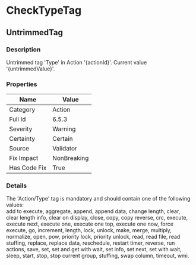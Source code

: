 ﻿---  
uid: Validator_6_5_3  
---

# CheckTypeTag

## UntrimmedTag

### Description

Untrimmed tag 'Type' in Action '{actionId}'. Current value '{untrimmedValue}'.

### Properties

| Name         | Value       |
| ------------ | ----------- |
| Category     | Action      |
| Full Id      | 6.5.3       |
| Severity     | Warning     |
| Certainty    | Certain     |
| Source       | Validator   |
| Fix Impact   | NonBreaking |
| Has Code Fix | True        |

### Details

The 'Action\/Type' tag is mandatory and should contain one of the following values:  
add to execute, aggregate, append, append data, change length, clear, clear length info, clear on display, close, copy, copy reverse, crc, execute, execute next, execute one, execute one top, execute one now, force execute, go, increment, length, lock, unlock, make, merge, multiply, normalize, open, pow, priority lock, priority unlock, read, read file, read stuffing, replace, replace data, reschedule, restart timer, reverse, run actions, save, set, set and get with wait, set info, set next, set with wait, sleep, start, stop, stop current group, stuffing, swap column, timeout, wmi.
